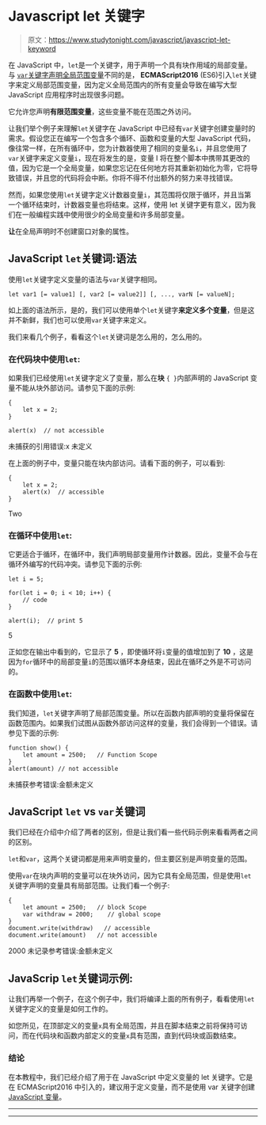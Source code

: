 # Javascript let 关键字

> 原文：<https://www.studytonight.com/javascript/javascript-let-keyword>

在 JavaScript 中，`let`是一个关键字，用于声明一个具有块作用域的局部变量。与 [`var`关键字声明全局范围变量](https://www.studytonight.com/javascript/javascript-variables)不同的是， **ECMAScript2016** (ES6)引入`let`关键字来定义局部范围变量，因为定义全局范围内的所有变量会导致在编写大型 JavaScript 应用程序时出现很多问题。

它允许您声明**有限范围变量**，这些变量不能在范围之外访问。

让我们举个例子来理解`let`关键字在 JavaScript 中已经有`var`关键字创建变量时的需求。假设您正在编写一个包含多个循环、函数和变量的大型 JavaScript 代码，像往常一样，在所有循环中，您为计数器使用了相同的变量名`i`，并且您使用了`var`关键字来定义变量`i`，现在将发生的是，变量 I 将在整个脚本中携带其更改的值，因为它是一个全局变量，如果您忘记在任何地方将其重新初始化为零，它将导致错误，并且您的代码将会中断。你将不得不付出额外的努力来寻找错误。

然而，如果您使用`let`关键字定义计数器变量`i`，其范围将仅限于循环，并且当第一个循环结束时，计数器变量也将结束。这样，使用 let 关键字更有意义，因为我们在一般编程实践中使用很少的全局变量和许多局部变量。

**让**在全局声明时不创建窗口对象的属性。

## JavaScript `let`关键词:语法

使用`let`关键字定义变量的语法与`var`关键字相同。

```
let var1 [= value1] [, var2 [= value2]] [, ..., varN [= valueN];
```

如上面的语法所示，是的，我们可以使用单个`let`关键字**来定义多个变量**，但是这并不新鲜，我们也可以使用`var`关键字来定义。

我们来看几个例子，看看这个`let`关键词是怎么用的，怎么用的。

### 在代码块中使用`let`:

如果我们已经使用`let`关键字定义了变量，那么在**块** `{ }`内部声明的 JavaScript 变量不能从块外部访问。请参见下面的示例:

```
{
    let x = 2;
}

alert(x)  // not accessible
```

未捕获的引用错误:x 未定义

在上面的例子中，变量只能在块内部访问。请看下面的例子，可以看到:

```
{
    let x = 2;
    alert(x)  // accessible
}
```

Two

### 在循环中使用`let`:

它更适合于循环，在循环中，我们声明局部变量用作计数器。因此，变量不会与在循环外编写的代码冲突。请参见下面的示例:

```
let i = 5;

for(let i = 0; i < 10; i++) {
  	// code
}

alert(i);  // print 5
```

5

正如您在输出中看到的，它显示了 **5** ，即使循环将`i`变量的值增加到了 **10** ，这是因为`for`循环中的局部变量`i`的范围以循环本身结束，因此在循环之外是不可访问的。

### 在函数中使用`let`:

我们知道，`let`关键字声明了局部范围变量。所以在函数内部声明的变量将保留在函数范围内。如果我们试图从函数外部访问这样的变量，我们会得到一个错误。请参见下面的示例:

```
function show() {
    let amount = 2500;   // Function Scope
}
alert(amount) // not accessible
```

未捕获参考错误:金额未定义

## JavaScript `let` vs `var`关键词

我们已经在介绍中介绍了两者的区别，但是让我们看一些代码示例来看看两者之间的区别。

`let`和`var`，这两个关键词都是用来声明变量的，但主要区别是声明变量的范围。

使用`var`在块内声明的变量可以在块外访问，因为它具有全局范围，但是使用`let`关键字声明的变量具有局部范围。让我们看一个例子:

```
{
    let amount = 2500;   // block Scope
    var withdraw = 2000;    // global scope
}
document.write(withdraw)   // accessible
document.write(amount)   // not accessible
```

2000
未记录参考错误:金额未定义

## JavaScrip `let`关键词示例:

让我们再举一个例子，在这个例子中，我们将编译上面的所有例子，看看使用`let`关键字定义的变量是如何工作的。

如您所见，在顶部定义的变量`x`具有全局范围，并且在脚本结束之前将保持可访问，而在代码块和函数内部定义的变量`x`具有范围，直到代码块或函数结束。

### 结论

在本教程中，我们已经介绍了用于在 JavaScript 中定义变量的 let 关键字。它是在 ECMAScript2016 中引入的，建议用于定义变量，而不是使用 var 关键字创建 [JavaScript 变量](https://www.studytonight.com/javascript/javascript-variables)。

* * *

* * *